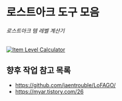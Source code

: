 # 로스트아크 도구 모음

###### 로스트아크 템 레벨 계산기

[![Item Level Calculator](https://github.com/hommyinc/LostArk-Tools/blob/master/Images/Item_Lv_Calculator.png?raw=true)](https://colab.research.google.com/github/hommyinc/LostArk-Tools/blob/master/ColabNotebooks/Item_Lv_Calculator.ipynb)



## 향후 작업 참고 목록

* https://github.com/jaentrouble/LoFAGO/
* https://myar.tistory.com/26